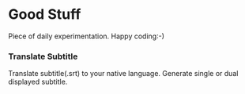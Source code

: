 
# Good Stuff

Piece of daily experimentation. Happy coding:-)

### Translate Subtitle
Translate subtitle(.srt) to your native language. Generate single or dual displayed subtitle.
